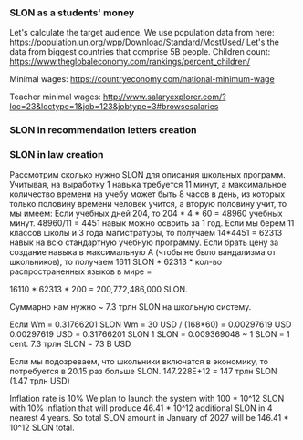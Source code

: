 

### SLON as a students' money

Let's calculate the target audience.
We use population data from here:
https://population.un.org/wpp/Download/Standard/MostUsed/
Let's the data from biggest countries that comprise 5B people.
Children count:
https://www.theglobaleconomy.com/rankings/percent_children/

Minimal wages:
https://countryeconomy.com/national-minimum-wage

Teacher minimal wages:
http://www.salaryexplorer.com/?loc=23&loctype=1&job=123&jobtype=3#browsesalaries


### SLON in recommendation letters creation

### SLON in law creation
Рассмотрим сколько нужно SLON для описания школьных программ.
Учитывая, на выработку 1 навыка требуется 11 минут, а максимальное количество времени на учебу может быть 8 часов в день, из которых только половину времени человек учится, а вторую половину учит, то мы имеем:
Если учебных дней 204, то 204 * 4 * 60 = 48960 учебных минут. 48960/11 = 4451 навык можно освоить за 1 год. Если мы берем 11 классов школы и 3 года магистратуры, то получаем 14*4451 = 62313 навык на всю стандартную учебную программу.
Если брать цену за создание навыка в максимальную A (чтобы не было вандализма от школьников), то получаем 1611 SLON * 62313 * кол-во распространенных языков в мире = 

16110 * 62313 * 200 = 200,772,486,000 SLON.

Суммарно нам нужно ~ 7.3 трлн SLON на школьную систему.

Если Wm = 0.31766201 SLON
Wm = 30 USD / (168*60) = 0.00297619 USD
0.00297619 USD = 0.31766201 SLON
1 SLON = 0.009369048 ~ 1 SLON = 1 cent.
7.3 трлн SLON = 73 B USD

Если мы подозреваем, что школьники включатся в экономику, то потребуется в 20.15 раз больше SLON.
147.228E+12 = 147 трлн SLON (1.47 трлн USD)

Inflation rate is 10%
We plan to launch the system with 100 * 10^12 SLON with 10% inflation that will 
produce 46.41 * 10^12 additional SLON in 4 nearest 4 years. So total SLON amount in January of 2027 will be 146.41 * 10^12 SLON total.
